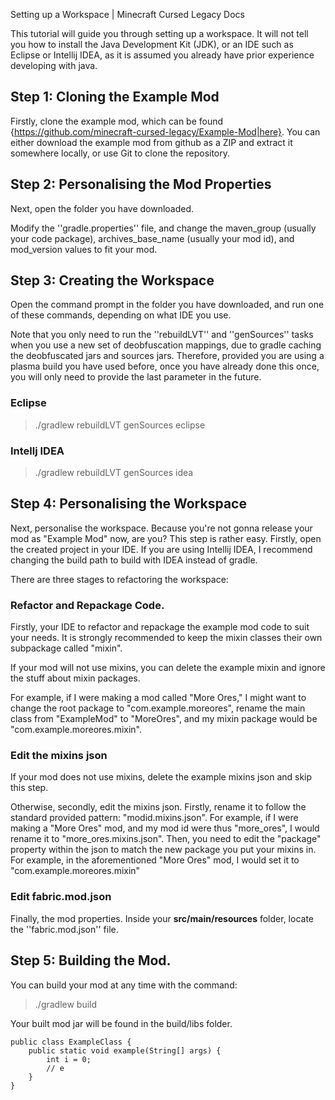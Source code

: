 Setting up a Workspace | Minecraft Cursed Legacy Docs

This tutorial will guide you through setting up a workspace. It will not tell you how to install the Java Development Kit (JDK), or an IDE such as Eclipse or Intellij IDEA, as it is assumed you already have prior experience developing with java.

## Step 1: Cloning the Example Mod

Firstly, clone the example mod, which can be found {https://github.com/minecraft-cursed-legacy/Example-Mod|here}. You can either download the example mod from github as a ZIP and extract it somewhere locally, or use Git to clone the repository.

## Step 2: Personalising the Mod Properties

Next, open the folder you have downloaded. 

Modify the ''gradle.properties'' file, and change the maven_group (usually your code package), archives_base_name (usually your mod id), and mod_version values to fit your mod.

## Step 3: Creating the Workspace

Open the command prompt in the folder you have downloaded, and run one of these commands, depending on what IDE you use.

Note that you only need to run the ''rebuildLVT'' and ''genSources'' tasks when you use a new set of deobfuscation mappings, due to gradle caching the deobfuscated jars and sources jars. Therefore, provided you are using a plasma build you have used before, once you have already done this once, you will only need to provide the last parameter in the future.

### Eclipse


> ./gradlew rebuildLVT genSources eclipse


### Intellj IDEA


> ./gradlew rebuildLVT genSources idea

## Step 4: Personalising the Workspace

Next, personalise the workspace. Because you're not gonna release your mod as "Example Mod" now, are you? This step is rather easy. Firstly, open the created project in your IDE. If you are using Intellij IDEA, I recommend changing the build path to build with IDEA instead of gradle.

There are three stages to refactoring the workspace:

### Refactor and Repackage Code.

Firstly, your IDE to refactor and repackage the example mod code to suit your needs. It is strongly recommended to keep the mixin classes their own subpackage called "mixin".

If your mod will not use mixins, you can delete the example mixin and ignore the stuff about mixin packages.

For example, if I were making a mod called "More Ores," I might want to change the root package to "com.example.moreores", rename the main class from "ExampleMod" to "MoreOres", and my mixin package would be "com.example.moreores.mixin".

### Edit the mixins json

If your mod does not use mixins, delete the example mixins json and skip this step.

Otherwise, secondly, edit the mixins json. Firstly, rename it to follow the standard provided pattern: "modid.mixins.json". For example, if I were making a "More Ores" mod, and my mod id were thus "more_ores", I would rename it to "more_ores.mixins.json". Then, you need to edit the "package" property within the json to match the new package you put your mixins in. For example, in the aforementioned "More Ores" mod, I would set it to "com.example.moreores.mixin"

### Edit fabric.mod.json

Finally, the mod properties. Inside your **src/main/resources** folder, locate the ''fabric.mod.json'' file.

## Step 5: Building the Mod.

You can build your mod at any time with the command:

> ./gradlew build

Your built mod jar will be found in the build/libs folder.

```
public class ExampleClass {
    public static void example(String[] args) {
        int i = 0;
        // e
    }
}
```
